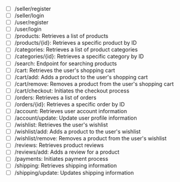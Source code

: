 - [ ] /seller/register
- [ ] /seller/login
- [ ] /user/register
- [ ] /user/login
- [ ] /products: Retrieves a list of products
- [ ] /products/{id}: Retrieves a specific product by ID
- [ ] /categories: Retrieves a list of product categories
- [ ] /categories/{id}: Retrieves a specific category by ID
- [ ] /search: Endpoint for searching products
- [ ] /cart: Retrieves the user's shopping cart
- [ ] /cart/add: Adds a product to the user's shopping cart
- [ ] /cart/remove: Removes a product from the user's shopping cart
- [ ] /cart/checkout: Initiates the checkout process
- [ ] /orders: Retrieves a list of orders
- [ ] /orders/{id}: Retrieves a specific order by ID
- [ ] /account: Retrieves user account information
- [ ] /account/update: Update user profile information
- [ ] /wishlist: Retrieves the user's wishlist
- [ ] /wishlist/add: Adds a product to the user's wishlist
- [ ] /wishlist/remove: Removes a product from the user's wishlist
- [ ] /reviews: Retrieves product reviews
- [ ] /reviews/add: Adds a review for a product
- [ ] /payments: Initiates payment process
- [ ] /shipping: Retrieves shipping information
- [ ] /shipping/update: Updates shipping information
